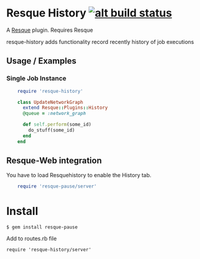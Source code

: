 # Resque History [![alt build status][1]][2]

[1]: https://secure.travis-ci.org/ilyakatz/resque-history.png?branch=master
[2]: http://travis-ci.org/#!/ilyakatz/resque-history


A [Resque][rq] plugin. Requires Resque

resque-history adds functionality record recently history of job executions

Usage / Examples
----------------

### Single Job Instance

```ruby
    require 'resque-history'

    class UpdateNetworkGraph
      extend Resque::Plugins::History
      @queue = :network_graph

      def self.perform(some_id)
        do_stuff(some_id)
      end
    end
```

Resque-Web integration
----------------------

You have to load Resquehistory to enable the History tab.

```ruby
    require 'resque-pause/server'
```

Install
=======

    $ gem install resque-pause
    
Add to routes.rb file

    require 'resque-history/server'

[rq]: http://github.com/defunkt/resque
